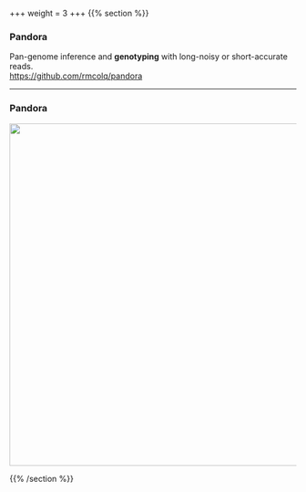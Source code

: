 +++
weight = 3
+++
{{% section %}}

### Pandora

Pan-genome inference and **genotyping** with long-noisy or short-accurate reads.  
<a href="https://github.com/rmcolq/pandora">https://github.com/rmcolq/pandora</a>

---

### Pandora

<img src="images/pandora.png"  height="600" style="border: none;">


{{% /section %}}
